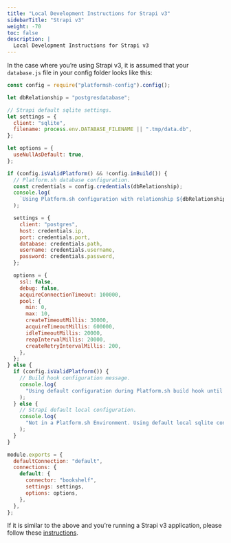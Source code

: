 ```yaml
---
title: "Local Development Instructions for Strapi v3"
sidebarTitle: "Strapi v3"
weight: -70
toc: false
description: |
  Local Development Instructions for Strapi v3
---
```


In the case where you’re using Strapi v3, it is assumed that your `database.js` file in your config folder looks like this:

```js
const config = require("platformsh-config").config();

let dbRelationship = "postgresdatabase";

// Strapi default sqlite settings.
let settings = {
  client: "sqlite",
  filename: process.env.DATABASE_FILENAME || ".tmp/data.db",
};

let options = {
  useNullAsDefault: true,
};

if (config.isValidPlatform() && !config.inBuild()) {
  // Platform.sh database configuration.
  const credentials = config.credentials(dbRelationship);
  console.log(
    `Using Platform.sh configuration with relationship ${dbRelationship}.`
  );

  settings = {
    client: "postgres",
    host: credentials.ip,
    port: credentials.port,
    database: credentials.path,
    username: credentials.username,
    password: credentials.password,
  };

  options = {
    ssl: false,
    debug: false,
    acquireConnectionTimeout: 100000,
    pool: {
      min: 0,
      max: 10,
      createTimeoutMillis: 30000,
      acquireTimeoutMillis: 600000,
      idleTimeoutMillis: 20000,
      reapIntervalMillis: 20000,
      createRetryIntervalMillis: 200,
    },
  };
} else {
  if (config.isValidPlatform()) {
    // Build hook configuration message.
    console.log(
      "Using default configuration during Platform.sh build hook until relationships are available."
    );
  } else {
    // Strapi default local configuration.
    console.log(
      "Not in a Platform.sh Environment. Using default local sqlite configuration."
    );
  }
}

module.exports = {
  defaultConnection: "default",
  connections: {
    default: {
      connector: "bookshelf",
      settings: settings,
      options: options,
    },
  },
};
```

If it is similar to the above and you’re running a Strapi v3 application, please follow these [instructions](https://docs.platform.sh/gettingstarted/developing/local-development.html).
